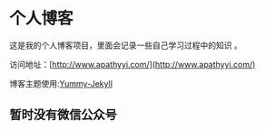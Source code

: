 # 个人博客

这是我的个人博客项目，里面会记录一些自己学习过程中的知识 。


访问地址：[http://www.apathyyi.com/](http://www.apathyyi.com/)


博客主题使用:[Yummy-Jekyll](https://github.com/DONGChuan/Yummy-Jekyll)


## 暂时没有微信公众号
